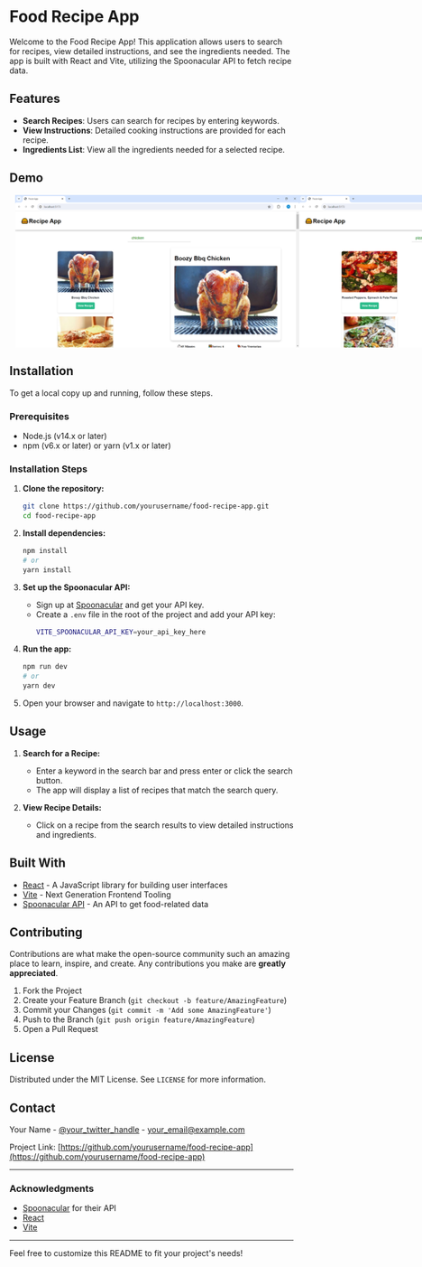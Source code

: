 # Food Recipe App

Welcome to the Food Recipe App! This application allows users to search for recipes, view detailed instructions, and see the ingredients needed. The app is built with React and Vite, utilizing the Spoonacular API to fetch recipe data.

## Features

- **Search Recipes**: Users can search for recipes by entering keywords.
- **View Instructions**: Detailed cooking instructions are provided for each recipe.
- **Ingredients List**: View all the ingredients needed for a selected recipe.

## Demo

<div style="display: flex;">
        <img src="foodapp/images/Food App - Google Chrome 13_06_2024 4_35_37 pm.png" alt="Image 2" style="flex: 1; margin-left: 10px;">

   <img src="foodapp/images/Food App - Google Chrome 13_06_2024 4_34_53 pm.png" alt="Image 1" style="flex: 1; margin-right: 10px;">
    <img src="foodapp/images/Food App - Google Chrome 13_06_2024 4_35_01 pm.png" alt="Image 2" style="flex: 1; margin-left: 10px;">
    <img src="foodapp/images/Food App - Google Chrome 13_06_2024 4_35_11 pm.png" alt="Image 1" style="flex: 1; margin-right: 10px;">
</div>

## Installation

To get a local copy up and running, follow these steps.

### Prerequisites

- Node.js (v14.x or later)
- npm (v6.x or later) or yarn (v1.x or later)

### Installation Steps

1. **Clone the repository:**
   ```sh
   git clone https://github.com/yourusername/food-recipe-app.git
   cd food-recipe-app
   ```

2. **Install dependencies:**
   ```sh
   npm install
   # or
   yarn install
   ```

3. **Set up the Spoonacular API:**

   - Sign up at [Spoonacular](https://spoonacular.com/food-api) and get your API key.
   - Create a `.env` file in the root of the project and add your API key:
     ```sh
     VITE_SPOONACULAR_API_KEY=your_api_key_here
     ```

4. **Run the app:**
   ```sh
   npm run dev
   # or
   yarn dev
   ```

5. Open your browser and navigate to `http://localhost:3000`.

## Usage

1. **Search for a Recipe:**
   - Enter a keyword in the search bar and press enter or click the search button.
   - The app will display a list of recipes that match the search query.

2. **View Recipe Details:**
   - Click on a recipe from the search results to view detailed instructions and ingredients.

## Built With

- [React](https://reactjs.org/) - A JavaScript library for building user interfaces
- [Vite](https://vitejs.dev/) - Next Generation Frontend Tooling
- [Spoonacular API](https://spoonacular.com/food-api) - An API to get food-related data

## Contributing

Contributions are what make the open-source community such an amazing place to learn, inspire, and create. Any contributions you make are **greatly appreciated**.

1. Fork the Project
2. Create your Feature Branch (`git checkout -b feature/AmazingFeature`)
3. Commit your Changes (`git commit -m 'Add some AmazingFeature'`)
4. Push to the Branch (`git push origin feature/AmazingFeature`)
5. Open a Pull Request

## License

Distributed under the MIT License. See `LICENSE` for more information.

## Contact

Your Name - [@your_twitter_handle](https://twitter.com/your_twitter_handle) - your_email@example.com

Project Link: [https://github.com/yourusername/food-recipe-app](https://github.com/yourusername/food-recipe-app)

---

### Acknowledgments

- [Spoonacular](https://spoonacular.com/food-api) for their API
- [React](https://reactjs.org/)
- [Vite](https://vitejs.dev/)

---

Feel free to customize this README to fit your project's needs!
